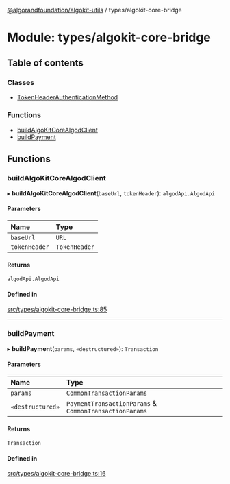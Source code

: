 [@algorandfoundation/algokit-utils](../README.md) / types/algokit-core-bridge

# Module: types/algokit-core-bridge

## Table of contents

### Classes

- [TokenHeaderAuthenticationMethod](../classes/types_algokit_core_bridge.TokenHeaderAuthenticationMethod.md)

### Functions

- [buildAlgoKitCoreAlgodClient](types_algokit_core_bridge.md#buildalgokitcorealgodclient)
- [buildPayment](types_algokit_core_bridge.md#buildpayment)

## Functions

### buildAlgoKitCoreAlgodClient

▸ **buildAlgoKitCoreAlgodClient**(`baseUrl`, `tokenHeader`): `algodApi.AlgodApi`

#### Parameters

| Name | Type |
| :------ | :------ |
| `baseUrl` | `URL` |
| `tokenHeader` | `TokenHeader` |

#### Returns

`algodApi.AlgodApi`

#### Defined in

[src/types/algokit-core-bridge.ts:85](https://github.com/algorandfoundation/algokit-utils-ts/blob/main/src/types/algokit-core-bridge.ts#L85)

___

### buildPayment

▸ **buildPayment**(`params`, `«destructured»`): `Transaction`

#### Parameters

| Name | Type |
| :------ | :------ |
| `params` | [`CommonTransactionParams`](types_composer.md#commontransactionparams) |
| `«destructured»` | `PaymentTransactionParams` & `CommonTransactionParams` |

#### Returns

`Transaction`

#### Defined in

[src/types/algokit-core-bridge.ts:16](https://github.com/algorandfoundation/algokit-utils-ts/blob/main/src/types/algokit-core-bridge.ts#L16)
